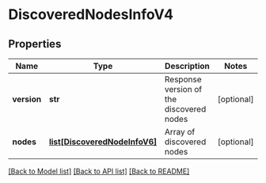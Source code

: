 # DiscoveredNodesInfoV4

## Properties
Name | Type | Description | Notes
------------ | ------------- | ------------- | -------------
**version** | **str** | Response version of the discovered nodes | [optional] 
**nodes** | [**list[DiscoveredNodeInfoV6]**](DiscoveredNodeInfoV6.md) | Array of discovered nodes | [optional] 

[[Back to Model list]](../README.md#documentation-for-models) [[Back to API list]](../README.md#documentation-for-api-endpoints) [[Back to README]](../README.md)

